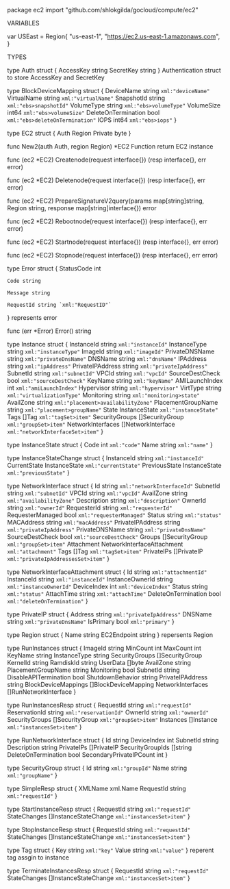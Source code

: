package ec2
    import "github.com/shlokgilda/gocloud/compute/ec2"


VARIABLES

var USEast = Region{
    "us-east-1",
    "https://ec2.us-east-1.amazonaws.com",
}

TYPES

type Auth struct {
    AccessKey string
    SecretKey string
}
    Authentication struct to store AccessKey and SecretKey

type BlockDeviceMapping struct {
    DeviceName          string `xml:"deviceName"`
    VirtualName         string `xml:"virtualName"`
    SnapshotId          string `xml:"ebs>snapshotId"`
    VolumeType          string `xml:"ebs>volumeType"`
    VolumeSize          int64  `xml:"ebs>volumeSize"`
    DeleteOnTermination bool   `xml:"ebs>deleteOnTermination"`
    IOPS                int64  `xml:"ebs>iops"`
}

type EC2 struct {
    Auth
    Region
    Private byte
}

func New2(auth Auth, region Region) *EC2
    Function return EC2 instance

func (ec2 *EC2) Createnode(request interface{}) (resp interface{}, err error)

func (ec2 *EC2) Deletenode(request interface{}) (resp interface{}, err error)

func (ec2 *EC2) PrepareSignatureV2query(params map[string]string, Region string, response map[string]interface{}) error

func (ec2 *EC2) Rebootnode(request interface{}) (resp interface{}, err error)

func (ec2 *EC2) Startnode(request interface{}) (resp interface{}, err error)

func (ec2 *EC2) Stopnode(request interface{}) (resp interface{}, err error)

type Error struct {
    StatusCode int

    Code string

    Message string

    RequestId string `xml:"RequestID"`
}
    represents error

func (err *Error) Error() string

type Instance struct {
    InstanceId         string             `xml:"instanceId"`
    InstanceType       string             `xml:"instanceType"`
    ImageId            string             `xml:"imageId"`
    PrivateDNSName     string             `xml:"privateDnsName"`
    DNSName            string             `xml:"dnsName"`
    IPAddress          string             `xml:"ipAddress"`
    PrivateIPAddress   string             `xml:"privateIpAddress"`
    SubnetId           string             `xml:"subnetId"`
    VPCId              string             `xml:"vpcId"`
    SourceDestCheck    bool               `xml:"sourceDestCheck"`
    KeyName            string             `xml:"keyName"`
    AMILaunchIndex     int                `xml:"amiLaunchIndex"`
    Hypervisor         string             `xml:"hypervisor"`
    VirtType           string             `xml:"virtualizationType"`
    Monitoring         string             `xml:"monitoring>state"`
    AvailZone          string             `xml:"placement>availabilityZone"`
    PlacementGroupName string             `xml:"placement>groupName"`
    State              InstanceState      `xml:"instanceState"`
    Tags               []Tag              `xml:"tagSet>item"`
    SecurityGroups     []SecurityGroup    `xml:"groupSet>item"`
    NetworkInterfaces  []NetworkInterface `xml:"networkInterfaceSet>item"`
}

type InstanceState struct {
    Code int    `xml:"code"`
    Name string `xml:"name"`
}

type InstanceStateChange struct {
    InstanceId    string        `xml:"instanceId"`
    CurrentState  InstanceState `xml:"currentState"`
    PreviousState InstanceState `xml:"previousState"`
}

type NetworkInterface struct {
    Id               string                     `xml:"networkInterfaceId"`
    SubnetId         string                     `xml:"subnetId"`
    VPCId            string                     `xml:"vpcId"`
    AvailZone        string                     `xml:"availabilityZone"`
    Description      string                     `xml:"description"`
    OwnerId          string                     `xml:"ownerId"`
    RequesterId      string                     `xml:"requesterId"`
    RequesterManaged bool                       `xml:"requesterManaged"`
    Status           string                     `xml:"status"`
    MACAddress       string                     `xml:"macAddress"`
    PrivateIPAddress string                     `xml:"privateIpAddress"`
    PrivateDNSName   string                     `xml:"privateDnsName"`
    SourceDestCheck  bool                       `xml:"sourceDestCheck"`
    Groups           []SecurityGroup            `xml:"groupSet>item"`
    Attachment       NetworkInterfaceAttachment `xml:"attachment"`
    Tags             []Tag                      `xml:"tagSet>item"`
    PrivateIPs       []PrivateIP                `xml:"privateIpAddressesSet>item"`
}

type NetworkInterfaceAttachment struct {
    Id                  string `xml:"attachmentId"`
    InstanceId          string `xml:"instanceId"`
    InstanceOwnerId     string `xml:"instanceOwnerId"`
    DeviceIndex         int    `xml:"deviceIndex"`
    Status              string `xml:"status"`
    AttachTime          string `xml:"attachTime"`
    DeleteOnTermination bool   `xml:"deleteOnTermination"`
}

type PrivateIP struct {
    Address   string `xml:"privateIpAddress"`
    DNSName   string `xml:"privateDnsName"`
    IsPrimary bool   `xml:"primary"`
}

type Region struct {
    Name        string
    EC2Endpoint string
}
    repersents Region


type RunInstances struct {
    ImageId               string
    MinCount              int
    MaxCount              int
    KeyName               string
    InstanceType          string
    SecurityGroups        []SecurityGroup
    KernelId              string
    RamdiskId             string
    UserData              []byte
    AvailZone             string
    PlacementGroupName    string
    Monitoring            bool
    SubnetId              string
    DisableAPITermination bool
    ShutdownBehavior      string
    PrivateIPAddress      string
    BlockDeviceMappings   []BlockDeviceMapping
    NetworkInterfaces     []RunNetworkInterface
}

type RunInstancesResp struct {
    RequestId      string          `xml:"requestId"`
    ReservationId  string          `xml:"reservationId"`
    OwnerId        string          `xml:"ownerId"`
    SecurityGroups []SecurityGroup `xml:"groupSet>item"`
    Instances      []Instance      `xml:"instancesSet>item"`
}

type RunNetworkInterface struct {
    Id                      string
    DeviceIndex             int
    SubnetId                string
    Description             string
    PrivateIPs              []PrivateIP
    SecurityGroupIds        []string
    DeleteOnTermination     bool
    SecondaryPrivateIPCount int
}

type SecurityGroup struct {
    Id   string `xml:"groupId"`
    Name string `xml:"groupName"`
}

type SimpleResp struct {
    XMLName   xml.Name
    RequestId string `xml:"requestId"`
}

type StartInstanceResp struct {
    RequestId    string                `xml:"requestId"`
    StateChanges []InstanceStateChange `xml:"instancesSet>item"`
}

type StopInstanceResp struct {
    RequestId    string                `xml:"requestId"`
    StateChanges []InstanceStateChange `xml:"instancesSet>item"`
}

type Tag struct {
    Key   string `xml:"key"`
    Value string `xml:"value"`
}
    reperent tag assgin to instance

type TerminateInstancesResp struct {
    RequestId    string                `xml:"requestId"`
    StateChanges []InstanceStateChange `xml:"instancesSet>item"`
}


